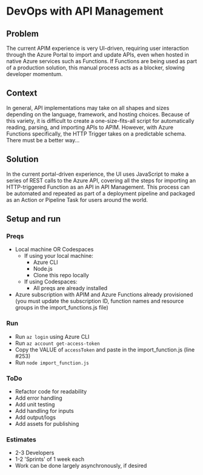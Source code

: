 # DevOps with API Management

## Problem
The current APIM experience is very UI-driven, requiring user interaction through the Azure Portal to import and update APIs, even when hosted in native Azure services such as Functions. If Functions are being used as part of a production solution, this manual process acts as a blocker, slowing developer momentum. 

## Context
In general, API implementations may take on all shapes and sizes depending on the language, framework, and hosting choices. Because of this variety, it is difficult to create a one-size-fits-all script for automatically reading, parsing, and importing APIs to APIM. However, with Azure Functions specifically, the HTTP Trigger takes on a predictable schema. There must be a better way...

## Solution
In the current portal-driven experience, the UI uses JavaScript to make a series of REST calls to the Azure API, covering all the steps for importing an HTTP-triggered Function as an API in API Management. This process can be automated and repeated as part of a deployment pipeline and packaged as an Action or Pipeline Task for users around the world. 

## Setup and run

### Preqs
- Local machine OR Codespaces
  - If using your local machine:
    - Azure CLI
    - Node.js
    - Clone this repo locally
  - If using Codespaces:
    - All preqs are already installed
- Azure subscription with APIM and Azure Functions already provisioned (you must update the subscription ID, function names and resource groups in the import_functions.js file)

### Run

- Run `az login` using Azure CLI
- Run `az account get-access-token`
- Copy the VALUE of `accessToken` and paste in the import_function.js (line #253)
- Run `node import_function.js`

### ToDo
 - Refactor code for readability
- Add error handling
- Add unit testing
- Add handling for inputs
- Add output/logs
- Add assets for publishing

### Estimates
- 2-3 Developers
- 1-2 'Sprints' of 1 week each
- Work can be done largely asynchronously, if desired
